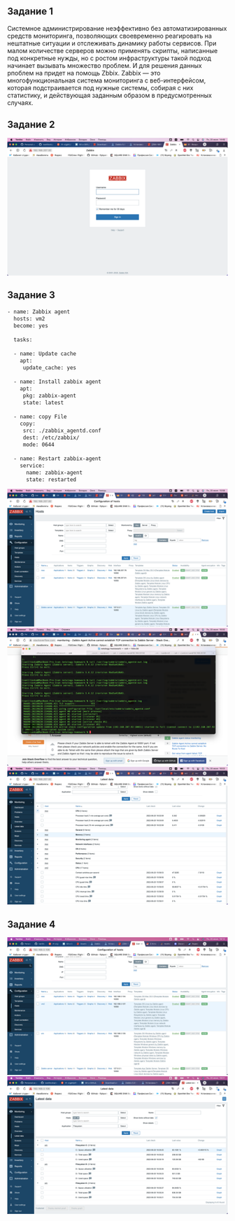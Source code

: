 ## Задание 1

Системное администрирование неэффективно без автоматизированных средств мониторинга,
позволяющих своевременно реагировать на нештатные ситуации и отслеживать динамику работы сервисов.
При малом количестве серверов можно применять скрипты, написанные под конкретные нужды, но с ростом инфраструктуры такой подход начинает вызывать множество проблем.
И для решения данных рпоблем на придет на помощь Zbbix. Zabbix — это многофункциональная система мониторинга с веб-интерфейсом, которая подстраивается под нужные системы,
собирая с них статистику, и действующая заданным образом в предусмотренных случаях.

## Задание 2

![](/img/9.2.2.png)

## Задание 3

```
- name: Zabbix agent
  hosts: vm2
  become: yes

  tasks:

  - name: Update cache
    apt:
     update_cache: yes
 
  - name: Install zabbix agent
    apt:
     pkg: zabbix-agent
     state: latest

  - name: copy File
    copy:
     src: ./zabbix_agentd.conf
     dest: /etc/zabbix/
     mode: 0644

  - name: Restart zabbix-agent
    service:
      name: zabbix-agent
      state: restarted

```


![](/img/9.2.3.1.png)
![](/img/9.2.3.2.png)
![](/img/9.2.3.3.png)


## Задание 4


![](/img/9.2.4.1.png)
![](/img/9.2.4.2.png)
